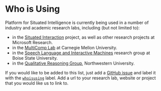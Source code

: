 # Who is Using

Platform for Situated Intelligence is currently being used in a number of industry and academic research labs, including (but not limited to):
* in the [Situated Interaction](https://www.microsoft.com/en-us/research/project/situated-interaction/) project, as well as other research projects at Microsoft Research.
* in the [MultiComp Lab](http://multicomp.cs.cmu.edu/) at Carnegie Mellon University.
* in the [Speech Language and Interactive Machines](https://coen.boisestate.edu/slim/) research group at Boise State University.
* in the [Qualitative Reasoning Group](http://www.qrg.northwestern.edu/), Northwestern University. 

If you would like to be added to this list, just add a [GitHub issue](https://github.com/Microsoft/psi/issues) and label it with the [`whoisusing`](https://github.com/Microsoft/psi/labels/whoisusing) label. Add a url to your research lab, website or project that you would like us to link to. 
